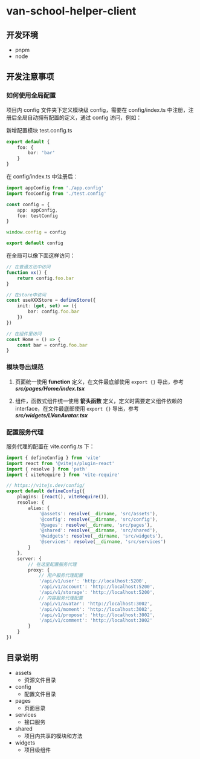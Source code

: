 # van-school-helper-client

## 开发环境

-   pnpm
-   node

## 开发注意事项

### 如何使用全局配置

项目内 config 文件夹下定义模块级 config，需要在 config/index.ts 中注册，注册后全局自动拥有配置的定义，通过 config 访问，例如：

新增配置模块 test.config.ts

```typescript
export default {
    foo: {
        bar: 'bar'
    }
}
```

在 config/index.ts 中注册后：

```typescript
import appConfig from './app.config'
import fooConfig from './test.config'

const config = {
    app: appConfig,
    foo: testConfig
}

window.config = config

export default config
```

在全局可以像下面这样访问：

```typescript
// 在普通方法中访问
function xx() {
    return config.foo.bar
}

// 在store中访问
const useXXXStore = defineStore({
    init: (get, set) => ({
        bar: config.foo.bar
    })
})

// 在组件里访问
const Home = () => {
    const bar = config.foo.bar
}
```

### 模块导出规范

1. 页面统一使用 **function** 定义，在文件最底部使用 `export {}` 导出，参考 **_src/pages/Home/index.tsx_**

2. 组件，函数式组件统一使用 **箭头函数** 定义，定义时需要定义组件依赖的 interface，在文件最底部使用 `export {}` 导出，参考 **_src/widgets/LVanAvatar.tsx_**

### 配置服务代理

服务代理的配置在 vite.config.ts 下：

```typescript
import { defineConfig } from 'vite'
import react from '@vitejs/plugin-react'
import { resolve } from 'path'
import { viteRequire } from 'vite-require'

// https://vitejs.dev/config/
export default defineConfig({
    plugins: [react(), viteRequire()],
    resolve: {
        alias: {
            '@assets': resolve(__dirname, 'src/assets'),
            '@config': resolve(__dirname, 'src/config'),
            '@pages': resolve(__dirname, 'src/pages'),
            '@shared': resolve(__dirname, 'src/shared'),
            '@widgets': resolve(__dirname, 'src/widgets'),
            '@services': resolve(__dirname, 'src/services')
        }
    },
    server: {
        // 在这里配置服务代理
        proxy: {
            // 用户服务代理配置
            '/api/v1/user': 'http://localhost:5200',
            '/api/v1/account': 'http://localhost:5200',
            '/api/v1/storage': 'http://localhost:5200',
            // 内容服务代理配置
            '/api/v1/avatar': 'http://localhost:3002',
            '/api/v1/moment': 'http://localhost:3002',
            '/api/v1/propose': 'http://localhost:3002',
            '/api/v1/comment': 'http://localhost:3002'
        }
    }
})
```

## 目录说明

-   assets
    -   资源文件目录
-   config
    -   配置文件目录
-   pages
    -   页面目录
-   services
    -   接口服务
-   shared
    -   项目内共享的模块和方法
-   widgets
    -   项目级组件
